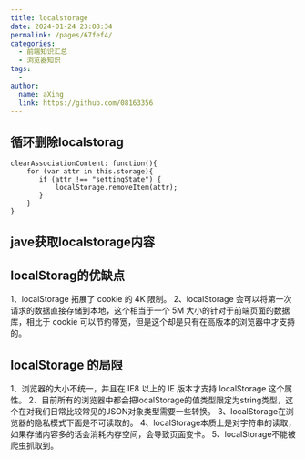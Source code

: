 ```yaml
---
title: localstorage
date: 2024-01-24 23:08:34
permalink: /pages/67fef4/
categories:
  - 前端知识汇总
  - 浏览器知识
tags:
  - 
author: 
  name: aXing
  link: https://github.com/08163356
---
```





## 循环删除localstorag

```
clearAssociationContent: function(){
    for (var attr in this.storage){
       if (attr !== "settingState") {
           localStorage.removeItem(attr);
       }
    }
}
```

<!-- more -->
## jave获取localstorage内容





## localStorag的优缺点

1、localStorage 拓展了 cookie 的 4K 限制。
2、localStorage 会可以将第一次请求的数据直接存储到本地，这个相当于一个 5M 大小的针对于前端页面的数据库，相比于 cookie 可以节约带宽，但是这个却是只有在高版本的浏览器中才支持的。

## localStorage 的局限

1、浏览器的大小不统一，并且在 IE8 以上的 IE 版本才支持 localStorage 这个属性。
2、目前所有的浏览器中都会把localStorage的值类型限定为string类型，这个在对我们日常比较常见的JSON对象类型需要一些转换。
3、localStorage在浏览器的隐私模式下面是不可读取的。
4、localStorage本质上是对字符串的读取，如果存储内容多的话会消耗内存空间，会导致页面变卡。
5、localStorage不能被爬虫抓取到。